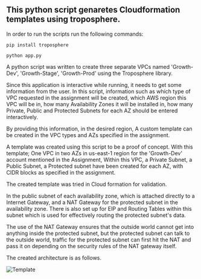 
## This python script genaretes Cloudformation templates using troposphere.

In order to run the scripts run the following commands:

``` pip install troposphere ```

``` python app.py ```

A python script was written to create three separate VPCs named 'Growth-Dev', 'Growth-Stage', 'Growth-Prod' using the Troposphere library.

Since this application is interactive while running, it needs to get some information from the user.
In this script, information such as which type of VPC requested in the assignment will be created, which AWS region this VPC will be in, how many Availability Zones it will be installed in, how many Private, Public and Protected Subnets for each AZ should be entered interactively.

By providing this information, in the desired region,
A custom template can be created in the VPC types and AZs specified in the assignment.

A template was created using this script to be a proof of concept. With this template;
One VPC in two AZs in us-east-1 region for the 'Growth-Dev' account mentioned in the Assignment,
Within this VPC, a Private Subnet, a Public Subnet, a Protected subnet have been created for each AZ, with CIDR blocks as specified in the assignment.

The created template was tried in Cloud formation for validation.

In the public subnet of each availability zone, which is attached directly to a Internet Gateway, and a NAT Gateway for the protected subnet in the availability zone. There is also set up for EIP and Routing Tables within this subnet which is used for effectively routing the protected subnet's data.

The use of the NAT Gateway ensures that the outside world cannot get into anything inside the protected subnet, but the protected subnet can talk to the outside world, traffic for the protected subnet can first hit the NAT and pass it on depending on the security rules of the NAT gateway itself.

The created architecture is as follows.

![Template](template.png)


